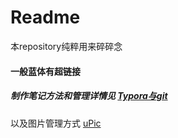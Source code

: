 # Readme

本repository纯粹用来碎碎念

#### 一般蓝体有超链接

##### 制作笔记方法和管理详情见 [Typora与git](https://github.com/Binaryhuang69/Travel-Diary/blob/main/Typora%E4%B8%8Egit.md)

以及图片管理方式   [uPic](https://github.com/Binaryhuang69/Travel-Diary/blob/main/uPic.md)

